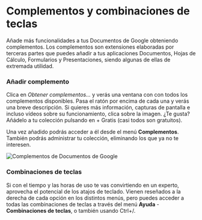 # Complementos y combinaciones de teclas

Añade más funcionalidades a tus Documentos de Google obteniendo complementos. Los complementos son extensiones elaboradas por terceras partes que puedes añadir a tus aplicaciones Documentos, Hojas de Cálculo, Formularios y Presentaciones, siendo algunas de ellas de extremada utilidad.

### Añadir complemento

Clica en *Obtener complementos...* y verás una ventana con con todos los complementos disponibles. Pasa el ratón por encima de cada una y verás una breve descripción. Si quieres más información, capturas de pantalla e incluso vídeos sobre su funcionamiento, clica sobre la imagen. ¿Te gusta? Añádelo a tu colección pulsando en + Gratis (casi todos son gratuitos).

Una vez añadido podrás acceder a él desde el menú **Complementos**. También podrás administrar tu colección, eliminando los que ya no te interesen.

![Complementos de Documentos de Google](https://catedu.gitbooks.io/trabajo-colaborativo-con-google-drive/content/images/Complementos_de_Documentos_de_Google.png)

### Combinaciones de teclas

Si con el tiempo y las horas de uso te vas convirtiendo en un experto, aprovecha el potencial de los atajos de teclado. Vienen reseñados a la
derecha de cada opción en los distintos menús, pero puedes acceder a todas las combinaciones de teclas a través del menú **Ayuda** - **Combinaciones de teclas**, o también usando Ctrl+/.

<!--
{% youtube %}https://www.youtube.com/watch?v=IeNrYKwcXX8{% endyoutube %}
-->